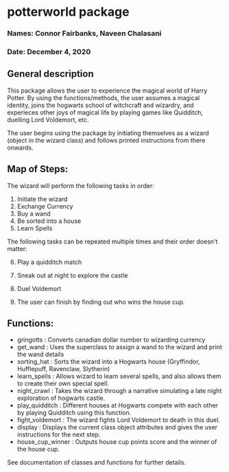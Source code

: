 # potterworld package
### Names: Connor Fairbanks, Naveen Chalasani
### Date: December 4, 2020

## General description
This package allows the user to experience the magical world of Harry Potter. By using the functions/methods, the user assumes a magical identity, joins the hogwarts school of witchcraft and wizardry, and experieces other joys of magical life by playing games like Quidditch, duelling Lord Voldemort, etc.

The user begins using the package by initiating themselves as a wizard (object in the wizard class) and follows printed instructions from there onwards. 

## Map of Steps:
The wizard will perform the following tasks in order:

1. Initiate the wizard
2. Exchange Currency
3. Buy a wand
4. Be sorted into a house
5. Learn Spells

The following tasks can be repeated multiple times and their order doesn't matter:

6. Play a quidditch match
7. Sneak out at night to explore the castle
8. Duel Voldemort

9. The user can finish by finding out who wins the house cup. 

## Functions:
- gringotts : Converts canadian dollar number to wizarding currency
- get_wand : Uses the superclass to assign a wand to the wizard and print the wand details
- sorting_hat : Sorts the wizard into a Hogwarts house (Gryffindor, Hufflepuff, Ravenclaw, Slytherin)
- learn_spells : Allows wizard to learn several spells, and also allows them to create their own special spell.
- night_crawl : Takes the wizard through a narrative simulating a late night exploration of hogwarts castle.
- play_quidditch : Different houses at Hogwarts compete with each other by playing Quidditch using this function. 
- fight_voldemort : The wizard fights Lord Voldemort to death in this duel.
- display : Displays the current class object attributes and gives the user instructions for the next step.
- house_cup_winner : Outputs house cup points score and the winner of the house cup. 
    
See documentation of classes and functions for further details.

